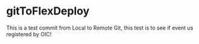 # gitToFlexDeploy

This is a test commit from Local to Remote Git, this test is to see if event us registered by OIC!

